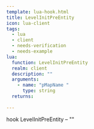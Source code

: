```yaml
---
template: lua-hook.html
title: LevelInitPreEntity
icon: lua-client
tags:
  - lua
  - client
  - needs-verification
  - needs-example
lua:
  function: LevelInitPreEntity
  realm: client
  description: ""
  arguments:
    - name: "pMapName "
      type: string
  returns:
    
---
```


<div class="lua__search__keywords">
hook LevelInitPreEntity &#x2013; ""
</div>
